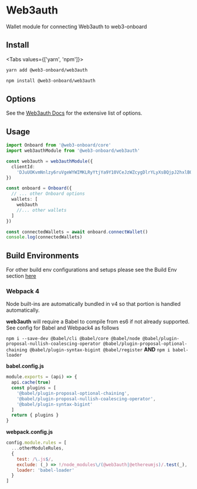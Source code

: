 # Web3auth

Wallet module for connecting Web3auth to web3-onboard

## Install

<Tabs values={['yarn', 'npm']}>
<TabPanel value="yarn">

```sh copy
yarn add @web3-onboard/web3auth
```

  </TabPanel>
  <TabPanel value="npm">

```sh copy
npm install @web3-onboard/web3auth
```

  </TabPanel>
</Tabs>

## Options

See the [Web3auth Docs](https://docs.web3auth.io/api-reference/web/plugnplay) for the extensive list of options.

## Usage

```typescript
import Onboard from '@web3-onboard/core'
import web3authModule from '@web3-onboard/web3auth'

const web3auth = web3authModule({
  clientId:
    'DJuUOKvmNnlzy6ruVgeWYWIMKLRyYtjYa9Y10VCeJzWZcygDlrYLyXsBQjpJ2hxlBO9dnl8t9GmAC2qOP5vnIGo'
})

const onboard = Onboard({
  // ... other Onboard options
  wallets: [
    web3auth
    //... other wallets
  ]
})

const connectedWallets = await onboard.connectWallet()
console.log(connectedWallets)
```

## Build Environments
For other build env configurations and setups please see the Build Env section [here](/docs/modules/core#build-environments)
### Webpack 4

Node built-ins are automatically bundled in v4 so that portion is handled automatically.

**web3auth** will require a Babel to compile from es6 if not already supported. See config for Babel and Webpack4 as follows

`npm i --save-dev @babel/cli @babel/core @babel/node @babel/plugin-proposal-nullish-coalescing-operator @babel/plugin-proposal-optional-chaining @babel/plugin-syntax-bigint @babel/register`
**AND**
`npm i babel-loader`

**babel.config.js**

```javascript
module.exports = (api) => {
  api.cache(true)
  const plugins = [
    '@babel/plugin-proposal-optional-chaining',
    '@babel/plugin-proposal-nullish-coalescing-operator',
    '@babel/plugin-syntax-bigint'
  ]
  return { plugins }
}
```

**webpack.config.js**

```javascript
config.module.rules = [
  ...otherModuleRules,
  {
    test: /\.js$/,
    exclude: (_) => !/node_modules\/(@web3auth|@ethereumjs)/.test(_),
    loader: 'babel-loader'
  }
]
```